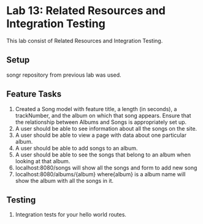# Lab 13: Related Resources and Integration Testing
This lab consist of Related Resources and Integration Testing.

## Setup
songr repository from previous lab was used.

## Feature Tasks
1. Created a Song model with feature title, a length (in seconds), a trackNumber, and the album on which that song appears.
Ensure that the relationship between Albums and Songs is appropriately set up.
2. A user should be able to see information about all the songs on the site.
3. A user should be able to view a page with data about one particular album.
4. A user should be able to add songs to an album.
5. A user should be able to see the songs that belong to an album when looking at that album.
6. localhost:8080/songs will show all the songs and form to add new song
7. localhost:8080/albums/{album} where{album} is a album name will show the album with all the songs in it. 

## Testing
1. Integration tests for your hello world routes.
